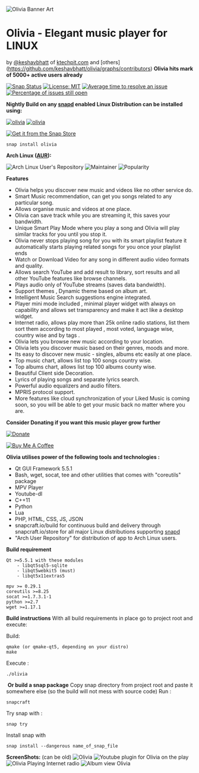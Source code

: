![Olivia Banner Art](https://dashboard.snapcraft.io/site_media/appmedia/2019/03/banner_BPmKykd.png)

# Olivia - Elegant music player for LINUX 

by [@keshavbhatt](https://github.com/keshavbhatt) of [ktechpit.com](http://ktechpit.com) and [others]
(https://github.com/keshavbhatt/olivia/graphs/contributors)
﻿
﻿**Olivia hits mark of 5000+ active users already** 

[![Snap Status](https://build.snapcraft.io/badge/keshavbhatt/olivia.svg)](https://build.snapcraft.io/user/keshavbhatt/olivia) [![License: MIT](https://img.shields.io/badge/License-MIT-yellow.svg)](https://opensource.org/licenses/MIT) [![Average time to resolve an issue](http://isitmaintained.com/badge/resolution/keshavbhatt/olivia.svg)](http://isitmaintained.com/project/keshavbhatt/olivia "Average time to resolve an issue") [![Percentage of issues still open](http://isitmaintained.com/badge/open/keshavbhatt/olivia.svg)](http://isitmaintained.com/project/keshavbhatt/olivia "Percentage of issues still open") 

﻿**Nightly Build on any [snapd](https://docs.snapcraft.io/installing-snapd) enabled Linux Distribution can be installed using:**

﻿[![olivia](https://snapcraft.io//olivia/badge.svg)](https://snapcraft.io/olivia) [![olivia](https://snapcraft.io//olivia/trending.svg?name=0)](https://snapcraft.io/olivia)

[![Get it from the Snap Store](https://snapcraft.io/static/images/badges/en/snap-store-black.svg)](https://snapcraft.io/olivia)

    snap install olivia

**Arch Linux ([AUR](https://aur.archlinux.org/packages/olivia/)):**

![Arch Linux User's Repository ](http://badge.kloud51.com/aur/v/olivia.svg)  ![Maintainer](http://badge.kloud51.com/aur/m/olivia.svg) ![Popularity](http://badge.kloud51.com/aur/p/olivia.svg)

**Features**
* Olivia helps you discover new music and videos like no other service do.
* Smart Music recommendation, can get you songs related to any particular song. 
* Allows organise music and videos at one place. 
* Olivia can save track while you are streaming it, this saves your bandwidth.
* Unique Smart Play Mode where you play a song and Olivia will play similar tracks for you until you stop it.
* Olivia never stops playing song for you with its smart playlist feature it automatically starts playing related songs for you once your playlist ends
* Watch or Download Video for any song in different audio video formats and quality. 
* Allows search YouTube and add result to library, sort results and all other YouTube features like browse channels.
* Plays audio only of YouTube streams (saves data bandwidth).
* Support themes , Dynamic theme based on album art.
* Intelligent Music Search suggestions engine integrated.
* Player mini mode included , minimal player widget with always on capability and allows set transparency and make it act like a desktop widget.
* Internet radio, allows play more than 25k online radio stations, list them sort them according to most played , most voted, language wise, country wise and by tags .
* Olivia lets you browse new music according to your location.
* Olivia lets you discover music based on their genres, moods and more.
* Its easy to discover new music - singles, albums etc easily at one place.  
* Top music chart, allows list top 100 songs country wise.
* Top albums chart, allows list top 100 albums county wise.
* Beautiful Client side Decoration.
* Lyrics of playing songs and separate lyrics search.
* Powerful audio equalizers and audio filters.
* MPRIS protocol support.
* More features like cloud synchronization of your Liked Music is coming soon, so you will be able to get your music back no matter where you are.

﻿**Consider Donating if you want this music player grow further**

[![Donate](https://img.shields.io/badge/Donate-PayPal-green.svg)](https://paypal.me/keshavnrj/5)

[![Buy Me A Coffee](https://bmc-cdn.nyc3.digitaloceanspaces.com/BMC-button-images/custom_images/orange_img.png)](https://www.buymeacoffee.com/keshavnrj)

**Olivia utilises power of the following tools and technologies :**
- Qt GUI Framework 5.5.1 
- Bash, wget, socat, tee and other utilities that comes with "coreutils" package
- MPV Player
- Youtube-dl
- C++11
- Python
- Lua
- PHP, HTML, CSS, JS, JSON 
- snapcraft.io/build for continuous build and delivery through snapcraft.io/store for all major Linux distributions supporting [snapd](https://snapcraft.io/docs/installing-snapd)
- "Arch User Repository" for distribution of app to Arch Linux users.  

﻿**Build requirement**

    Qt >=5.5.1 with these modules
        - libqt5sql5-sqlite
        - libqt5webkit5 (must)
        - libqt5x11extras5
        
    mpv >= 0.29.1
    coreutils >=8.25
    socat >=1.7.3.1-1
    python >=2.7
    wget >=1.17.1
    
**Build instructions**
With all build requirements in place go to project root and execute:

Build:

    qmake (or qmake-qt5, depending on your distro)
    make
    
Execute :

    ./olivia
     
﻿
﻿**Or build a snap package**
Copy snap directory from project root and paste it somewhere else (so the build will not mess with source code)
Run :

    snapcraft
Try snap with :

    snap try
Install snap with

    snap install --dangerous name_of_snap_file

**ScreenShots:** (can be old)
![Olivia](https://dashboard.snapcraft.io/site_media/appmedia/2019/03/olivia_linux_ubuntu_1.jpeg)
![Youtube plugin for Olivia on the play](https://dashboard.snapcraft.io/site_media/appmedia/2019/03/olivia_linux_ubuntu_2.jpeg)
![Olivia Playing Internet radio](https://dashboard.snapcraft.io/site_media/appmedia/2019/03/olivia_linux_ubuntu_3.jpeg)
![Album view Olivia](https://dashboard.snapcraft.io/site_media/appmedia/2019/03/olvia_linux_ubuntu_keshav_bhatt_4.jpeg)

